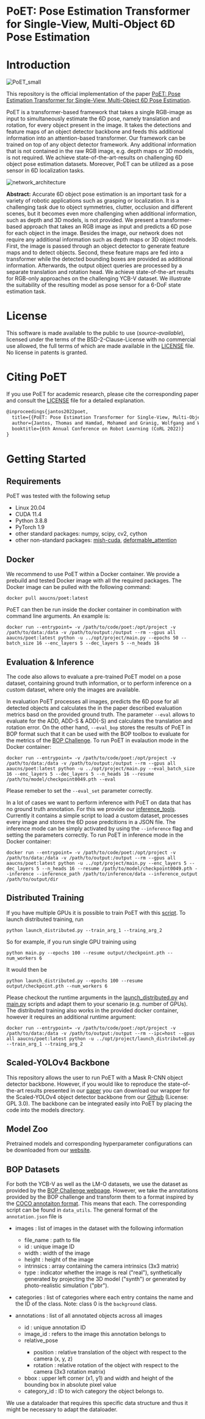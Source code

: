 # PoET: Pose Estimation Transformer for Single-View, Multi-Object 6D Pose Estimation

# Introduction

![PoET_small](./figures/PoET_scaled.svg)

This repository is the official implementation of the paper [PoET: Pose Estimation Transformer for Single-View, Multi-Object 6D Pose Estimation](https://www.aau.at/wp-content/uploads/2022/09/jantos_poet.pdf).

PoET is a transformer-based framework that takes a single RGB-image as input to simultaneously estimate the 6D pose, namely translation and rotation, for every object present in the image. It takes the detections and feature maps of an object detector backbone and feeds this additional information into an attention-based transformer. Our framework can be trained on top of any object detector framework. Any additional information that is not contained in the raw RGB image, e.g. depth maps or 3D models, is not required. We achieve state-of-the-art-results on challenging 6D object pose estimation datasets. Moreover, PoET can be utilized as a pose sensor in 6D localization tasks.

![network_architecture](./figures/network_architecture.png)

**Abstract:** Accurate 6D object pose estimation is an important task for a variety of robotic applications such as grasping or localization. It is a challenging task due to object symmetries, clutter, occlusion and different scenes, but it becomes even more challenging when additional information, such as depth and 3D models, is not provided. We present a transformer-based approach that takes an RGB image as input and predicts a 6D pose for each object in the image. Besides the image, our network does not require any additional information such as depth maps or 3D object models. First, the image is passed through an object detector to generate feature maps and to detect objects. Second, these feature maps are fed into a transformer while the detected bounding boxes are provided as additional information. Afterwards, the output object queries are processed by a separate translation and rotation head. We achieve state-of-the-art results for RGB-only approaches on the challenging YCB-V dataset. We illustrate the suitability of the resulting model as pose sensor for a 6-DoF state estimation task.

# License
This software is made available to the public to use (_source-available_), licensed under the terms of the BSD-2-Clause-License with no commercial use allowed, the full terms of which are made available in the [LICENSE](./LICENSE) file. No license in patents is granted.

# Citing PoET

If you use PoET for academic research, please cite the corresponding paper and consult the [LICENSE](./LICENSE) file for a detailed explanation.

```latex
@inproceedings{jantos2022poet,
  title={{PoET: Pose Estimation Transformer for Single-View, Multi-Object 6D Pose Estimation}},
  author={Jantos, Thomas and Hamdad, Mohamed and Granig, Wolfgang and Weiss, Stephan and Steinbrener, Jan},
  booktitle={6th Annual Conference on Robot Learning (CoRL 2022)}
}
```

# Getting Started

## Requirements

PoET was tested with the following setup

* Linux 20.04
* CUDA 11.4
* Python 3.8.8
* PyTorch 1.9
* other standard packages: numpy, scipy, cv2, cython
* other non-standard packages: [mish-cuda](https://github.com/JunnYu/mish-cuda), [deformable_attention](https://github.com/fundamentalvision/Deformable-DETR/tree/main/models/ops)

## Docker 

We recommend to use PoET within a Docker container. We provide a prebuild and tested Docker image with all the required packages. The Docker image can be pulled with the following command:

```ssh
docker pull aaucns/poet:latest
```

PoET can then be run inside the docker container in combination with command line arguments. An example is:

```ssh
docker run --entrypoint= -v /path/to/code/poet:/opt/project -v /path/to/data:/data -v /path/to/output:/output --rm --gpus all aaucns/poet:latest python -u ../opt/project/main.py --epochs 50 --batch_size 16 --enc_layers 5 --dec_layers 5 --n_heads 16
```

## Evaluation & Inference
The code also allows to evaluate a pre-trained PoET model on a pose dataset, containing ground truth information, or to perform inference on a custom dataset, where only the images are available.

In evaluation PoET processes all images, predicts the 6D pose for all detected objects and calculates the in the paper described evaluation metrics basd on the provided ground truth. The parameter ```--eval``` allows to evaluate for the ADD, ADD-S & ADD(-S) and calculates the translation and rotation error.  On the other hand, ```--eval_bop``` stores the results of PoET in BOP format such that it can be used with the BOP toolbox to evaluate for the metrics of the [BOP Challenge](https://bop.felk.cvut.cz/home). To run PoET in evalaution mode in the Docker container:

```ssh
docker run --entrypoint= -v /path/to/code/poet:/opt/project -v /path/to/data:/data -v /path/to/output:/output --rm --gpus all aaucns/poet:latest python -u ../opt/project/main.py --eval_batch_size 16 --enc_layers 5 --dec_layers 5 --n_heads 16 --resume /path/to/model/checkpoint0049.pth --eval
```
Please remeber to set the ```--eval_set``` parameter correctly.

In a lot of cases we want to perform inference with PoET on data that has no ground truth annotation. For this we provide our [inference_tools](./inference_tools). Currently it contains a simple script to load a custom dataset, processes every image and stores the 6D pose predcitions in a JSON file. The inference mode can be simply activated by using the ```--inference``` flag and setting the parameters correctly. To run PoET in inference mode in the Docker container:

```ssh
docker run --entrypoint= -v /path/to/code/poet:/opt/project -v /path/to/data:/data -v /path/to/output:/output --rm --gpus all aaucns/poet:latest python -u ../opt/project/main.py --enc_layers 5 --dec_layers 5 --n_heads 16 --resume /path/to/model/checkpoint0049.pth --inference --inference_path /path/to/inference/data --inference_output /path/to/output/dir
```

## Distributed Training
If you have multiple GPUs it is possible to train PoET with this [script](./launch_distributed.py). To launch distributed training, run

```ssh
python launch_distributed.py --train_arg_1 --traing_arg_2
```

So for example, if you run single GPU training using 

```ssh
python main.py --epochs 100 --resume output/checkpoint.pth --num_workers 6
```

It would then be

```ssh
python launch_distributed.py --epochs 100 --resume output/checkpoint.pth --num_workers 6
```

Please checkout the runtime arguments in the [launch_distributed.py](./launch_distributed.py) and [main.py](./main.py) scripts and adapt them to your scenario (e.g. number of GPUs). The distributed training also works in the provided docker container, however it requires an additional runtime argument:

```ssh
docker run --entrypoint= -v /path/to/code/poet:/opt/project -v /path/to/data:/data -v /path/to/output:/output --rm --ipc=host --gpus all aaucns/poet:latest python -u ../opt/project/launch_distributed.py --train_arg_1 --traing_arg_2
```

## Scaled-YOLOv4 Backbone

This repository allows the user to run PoET with a Mask R-CNN object detector backbone. However, if you would like to reproduce the state-of-the-art results presented in our [paper](https://www.aau.at/wp-content/uploads/2022/09/jantos_poet.pdf) you can download our wrapper for the Scaled-YOLOv4 object detector backbone from our [Github](https://github.com/aau-cns/yolov4) (License: GPL 3.0). The backbone can be integrated easily into PoET by placing the code into the models directory.

## Model Zoo

Pretrained models and corresponding hyperparameter configurations can be downloaded from our [website](https://www.aau.at/en/smart-systems-technologies/control-of-networked-systems/datasets/poet-pose-estimation-transformer-for-single-view-multi-object-6d-pose-estimation/).

## BOP Datasets

For both the YCB-V as well as the LM-O datasets, we use the dataset as provided by the [BOP Challenge webpage](https://bop.felk.cvut.cz/home). However, we take the annotations provided by the BOP challenge and transform them to a format inspired by the [COCO annotaiton format](https://cocodataset.org/#home). This means that each. The corresponding script can be found in `data_utils`. The general format of the `annotation.json` file is
* images <dict>: list of images in the dataset with the following information 
	*  file_name <str>: path to file
	*  id <int>: unique image ID
	*  width <int>: width of the image
	*  height <int>: height of the image
	*  intrinsics <array>: array containing the camera intrinsics (3x3 matrix)
	*  type <str>: indicator whether the image is real ("real"), synthetically generated by projecting the 3D model ("synth") or generated by photo-realistic simulation ("pbr").

* categories <dict>: list of categories where each entry contains the name and the ID of the class. Note: class 0 is the `background` class.
* annotations <dict>: list of all annotated objects across all images
	*  id <int>: unique annotation ID
	*  image_id <int>: refers to the image this annotation belongs to
	*  relative_pose <dict>
		* position  <list>: relative translation of the object with respect to the camera (x, y, z)
		* rotation <list>: relative rotation of the object with respect to the camera (3x3 rotation matrix)
	* bbox <list>: upper left corner (x1, y1) and width and height of the bounding box in absolute pixel value
	* category_id <int>: ID to wich category the object belongs to.

We use a dataloader that requires this specific data structure and thus it might be necessary to adapt the dataloader.

